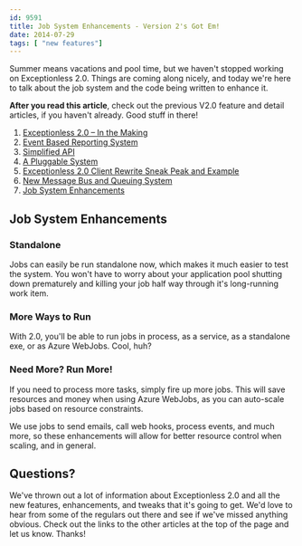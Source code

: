 ```yaml
---
id: 9591
title: Job System Enhancements - Version 2's Got Em!
date: 2014-07-29
tags: [ "new features"]
---
```

Summer means vacations and pool time, but we haven't stopped working on Exceptionless 2.0. Things are coming along nicely, and today we're here to talk about the job system and the code being written to enhance it.

**After you read this article**, check out the previous V2.0 feature and detail articles, if you haven't already. Good stuff in there!

  1. [Exceptionless 2.0 – In the Making](/exceptionless-2-in-the-making/ "Exceptionless 2.0 – In the Making")
  2. [Event Based Reporting System](/event-based-reporting-system-coming-version-2-0/ "Event Based Reporting System Coming in Version 2.0")
  3. [Simplified API](/upcoming-exceptionless-2-0-simplified-api/ "More from the Upcoming Exceptionless 2.0: Simplified API")
  4. [A Pluggable System](/coming-exceptionless-2-0-pluggable-system/ "Coming in Exceptionless 2.0 – A Pluggable System")
  5. [Exceptionless 2.0 Client Rewrite Sneak Peak and Example](/exceptionless-2-0-client-rewrite-sneak-peek-usage-example/ "Exceptionless 2.0 Client Rewrite Sneak Peek Usage Example")
  6. <a title="Version 2.0′s New Message Bus and Queueing Systems" href="/version-2-0s-new-message-bus-queueing-systems/" target="_blank">New Message Bus and Queuing System</a>
  7. [Job System Enhancements](/job-system-enhancements-version-2s-got-em/ "Job System Enhancements – Version 2′s Got Em!")

<!--more-->

## Job System Enhancements

### Standalone

Jobs can easily be run standalone now, which makes it much easier to test the system. You won't have to worry about your application pool shutting down prematurely and killing your job half way through it's long-running work item.

### More Ways to Run

With 2.0, you'll be able to run jobs in process, as a service, as a standalone exe, or as Azure WebJobs. Cool, huh?

### Need More? Run More!

If you need to process more tasks, simply fire up more jobs. This will save resources and money when using Azure WebJobs, as you can auto-scale jobs based on resource constraints.

We use jobs to send emails, call web hooks, process events, and much more, so these enhancements will allow for better resource control when scaling, and in general.

## Questions?

We've thrown out a lot of information about Exceptionless 2.0 and all the new features, enhancements, and tweaks that it's going to get. We'd love to hear from some of the regulars out there and see if we've missed anything obvious. Check out the links to the other articles at the top of the page and let us know. Thanks!
